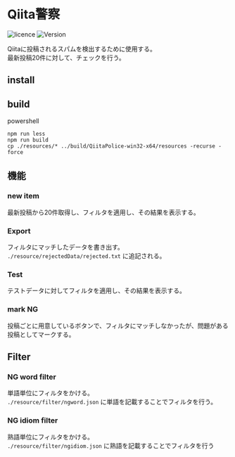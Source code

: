 # Qiita警察

![licence](https://img.shields.io/badge/license-MIT-blue.svg)
![Version](https://img.shields.io/badge/version-0.0.1-blue.svg)

Qiitaに投稿されるスパムを検出するために使用する。  
最新投稿20件に対して、チェックを行う。

## install

## build

powershell

```
npm run less
npm run build
cp ./resources/* ../build/QiitaPolice-win32-x64/resources -recurse -force
```

## 機能

### new item
最新投稿から20件取得し、フィルタを適用し、その結果を表示する。


### Export
フィルタにマッチしたデータを書き出す。
`./resource/rejectedData/rejected.txt` に追記される。

### Test
テストデータに対してフィルタを適用し、その結果を表示する。

### mark NG
投稿ごとに用意しているボタンで、フィルタにマッチしなかったが、問題がある投稿としてマークする。


## Filter
### NG word filter
単語単位にフィルタをかける。  
`./resource/filter/ngword.json` に単語を記載することでフィルタを行う。


### NG idiom filter
熟語単位にフィルタをかける。  
`./resource/filter/ngidiom.json` に熟語を記載することでフィルタを行う
